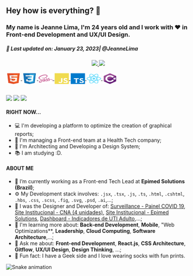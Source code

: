 <!--
**JeanneLima/JeanneLima** is a ✨ _special_ ✨ repository because its `README.md` (this file) appears on your GitHub profile.

Here are some ideas to get you started:

- 🔭 I’m currently working on ...
- 🌱 I’m currently learning ...
- 👯 I’m looking to collaborate on ...
- 🤔 I’m looking for help with ...
- 💬 Ask me about ...
- 📫 How to reach me: ...
- 😄 Pronouns: ...
- ⚡ Fun fact: ...
-->

## Hey how is everything? 👋
### My name is Jeanne Lima, I'm 24 years old and I work with ❤️ in Front-end Development and UX/UI Design.
##### 📅 Last updated on: January 23, 2023| @JeanneLima

<!--
Dashboards personalizados
-->

<div align="center">
  <a href="https://github.com/JeanneLima">
  <img height="180em" src="https://github-readme-stats.vercel.app/api?username=JeanneLima&show_icons=true&theme=dracula&include_all_commits=true&count_private=true"/>
  <img height="180em" src="https://github-readme-stats.vercel.app/api/top-langs/?username=JeanneLima&layout=compact&langs_count=7&theme=dracula"/>
</div>
<div style="display: inline_block"><br>
    <img align="center" alt="JeanneLima-HTML" height="30" width="40" src="https://raw.githubusercontent.com/devicons/devicon/master/icons/html5/html5-original.svg">
  <img align="center" alt="JeanneLima-CSS" height="30" width="40" src="https://raw.githubusercontent.com/devicons/devicon/master/icons/css3/css3-original.svg">
  <img align="center" alt="JeanneLima-Sass" height="30" width="40" src="https://raw.githubusercontent.com/devicons/devicon/master/icons/sass/sass-original.svg">
  <img align="center" alt="JeanneLima-Js" height="30" width="40" src="https://raw.githubusercontent.com/devicons/devicon/master/icons/javascript/javascript-plain.svg">
  <img align="center" alt="JeanneLima-Ts" height="30" width="40" src="https://raw.githubusercontent.com/devicons/devicon/master/icons/typescript/typescript-plain.svg">
  <img align="center" alt="JeanneLima-React" height="30" width="40" src="https://raw.githubusercontent.com/devicons/devicon/master/icons/react/react-original.svg">
  <img align="center" alt="JeanneLima-Csharp" height="30" width="40" src="https://raw.githubusercontent.com/devicons/devicon/master/icons/csharp/csharp-original.svg">
  <!-- <img align="right" alt="JeanneLima-pic" height="150" style="border-radius:50px;" src="https://drive.google.com/file/d/1GZ16moH6pfRvtSb9RwWvLPa5ZPdcmn1z/view?usp=sharing"> -->
</div>
  
  ##
 
<div> 
  <a href="https://www.behance.net/jeannelimac442/" target="_blank"><img src="https://img.shields.io/badge/Behance-0000FF?style=for-the-badge&logo=behance&logoColor=white" target="_blank"></a>
  <a href = "mailto:jeannelima.profissional@gmail.com"><img src="https://img.shields.io/badge/-Gmail-%23333?style=for-the-badge&logo=gmail&logoColor=white" target="_blank"></a>
  <a href="https://www.linkedin.com/in/jeannecslima/" target="_blank"><img src="https://img.shields.io/badge/-LinkedIn-%230077B5?style=for-the-badge&logo=linkedin&logoColor=white" target="_blank"></a>  
</div>


#### RIGHT NOW...

- 💻 I'm developing a platform to optimize the creation of graphical reports;
- 💪 I'm managing a Front-end team at a Health Tech company;
- 💅 I'm Architecting and Developing a Design System;
- 📚 I am studying :D.

#### ABOUT ME
- 🏢 I’m currently working as a Front-end Tech Lead at **Epimed Solutions (Brazil)**;
- ⚙️ My Development stack involves: `.jsx`, `.tsx`, `.js`, `.ts`, `.html`, `.cshtml`, `.hbs`, `.css`, `.scss`, `.fig`, `.svg`, `.psd`, `.ai`,...;
- 💅 I was the Designer and Developer of: [Surveillance - Painel COVID 19](https://www.youtube.com/watch?v=Db1u-3RShmI), [Site Institucional - CNA (4 unidades)](https://www.behance.net/gallery/121869253/Site-Institucional-CNA-2020), [Site Institucional - Epimed Solutions](https://www.epimedsolutions.com/), [Dashboard - Indicadores de UTI Adulto](https://www.youtube.com/watch?v=ZriRPYV-az4),...;
- 🌱 I'm learning more about: **Back-end Development**, **Mobile**, "Web Optimizations**, **Leadership**, **Cloud Computing**, **Software Architecture**,...;
- 💬 Ask me about: **Front-end Development**, **React.js**, **CSS Architecture**, **Gitflow**, **UX/UI Design**, **Design Thinking**, ...;
- 💎 Fun fact: I have a Geek side and I love wearing socks with fun prints.

<!-- Animação dos commits -->
![Snake animation](https://github.com/JeanneLima/JeanneLima/blob/output/github-contribution-grid-snake.svg)
